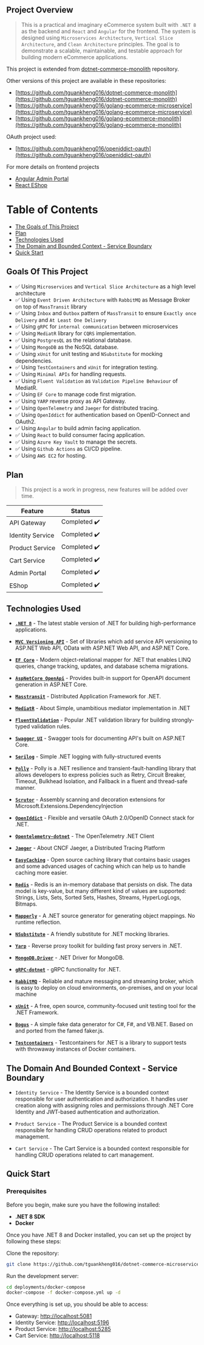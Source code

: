 ## Project Overview

> This is a practical and imaginary eCommerce system built with `.NET 8` as the backend and `React` and `Angular` for the frontend. The system is designed using `Microservices Architecture`, `Vertical Slice Architecture`, and `Clean Architecture` principles. The goal is to demonstrate a scalable, maintainable, and testable approach for building modern eCommerce applications.

This project is extended from [dotnet-commerce-monolith](https://github.com/tguankheng016/dotnet-commerce-monolith) repository.

Other versions of this project are available in these repositories:

- [https://github.com/tguankheng016/dotnet-commerce-monolith](https://github.com/tguankheng016/dotnet-commerce-monolith)
- [https://github.com/tguankheng016/golang-ecommerce-microservice](https://github.com/tguankheng016/golang-ecommerce-microservice)
- [https://github.com/tguankheng016/golang-ecommerce-monolith](https://github.com/tguankheng016/golang-ecommerce-monolith)

OAuth project used:

- [https://github.com/tguankheng016/openiddict-oauth](https://github.com/tguankheng016/openiddict-oauth)

For more details on frontend projects

- [Angular Admin Portal](https://github.com/tguankheng016/dotnet-commerce-microservice/blob/main/apps/angular/README.md)
- [React EShop](https://github.com/tguankheng016/dotnet-commerce-microservice/blob/main/apps/react/README.md)

# Table of Contents

- [The Goals of This Project](#the-goals-of-this-project)
- [Plan](#plan)
- [Technologies Used](#technologies-used)
- [The Domain and Bounded Context - Service Boundary](#the-domain-and-bounded-context---service-boundary)
- [Quick Start](#quick-start)

## Goals Of This Project

- ✅ Using `Microservices` and `Vertical Slice Architecture` as a high level architecture
- ✅ Using `Event Driven Architecture` with `RabbitMQ` as Message Broker on top of `MassTransit` library
- ✅ Using `Inbox` and `Outbox` pattern of `MassTransit` to ensure `Exactly once Delivery` and `At Least One Delivery`
- ✅ Using `gRPC` for `internal communication` between microservices
- ✅ Using `MediatR` library for `CQRS` implementation.
- ✅ Using `PostgresQL` as the relational database.
- ✅ Using `MongoDB` as the NoSQL database.
- ✅ Using `xUnit` for unit testing and `NSubstitute` for mocking dependencies.
- ✅ Using `TestContainers` and `xUnit` for integration testing.
- ✅ Using `Minimal APIs` for handling requests.
- ✅ Using `Fluent Validation` as `Validation Pipeline Behaviour` of MediatR.
- ✅ Using `EF Core` to manage code first migration.
- ✅ Using `YARP` reverse proxy as API Gateway.
- ✅ Using `OpenTelemetry` and `Jaeger` for distributed tracing.
- ✅ Using `OpenIddict` for authentication based on OpenID-Connect and OAuth2.
- ✅ Using `Angular` to build admin facing application.
- ✅ Using `React` to build consumer facing application.
- ✅ Using `Azure Key Vault` to manage the secrets.
- ✅ Using `Github Actions` as CI/CD pipeline.
- ✅ Using `AWS EC2` for hosting.

## Plan

> This project is a work in progress, new features will be added over time.

| Feature          | Status       |
| ---------------- | ------------ |
| API Gateway      | Completed ✔️ |
| Identity Service | Completed ✔️ |
| Product Service  | Completed ✔️ |
| Cart Service     | Completed ✔️ |
| Admin Portal     | Completed ✔️ |
| EShop            | Completed ✔️ |

## Technologies Used

- **[`.NET 8`](https://github.com/dotnet/aspnetcore)** - The latest stable version of .NET for building high-performance applications.

- **[`MVC Versioning API`](https://github.com/microsoft/aspnet-api-versioning)** - Set of libraries which add service API versioning to ASP.NET Web API, OData with ASP.NET Web API, and ASP.NET Core.

- **[`EF Core`](https://github.com/dotnet/efcore)** - Modern object-relational mapper for .NET that enables LINQ queries, change tracking, updates, and database schema migrations.

- **[`AspNetCore OpenApi`](https://learn.microsoft.com/en-us/aspnet/core/fundamentals/openapi/aspnetcore-openapi?view=aspnetcore-9.0&tabs=visual-studio#configure-openapi-document-generation)** - Provides built-in support for OpenAPI document generation in ASP.NET Core.

- **[`Masstransit`](https://github.com/MassTransit/MassTransit)** - Distributed Application Framework for .NET.

- **[`MediatR`](https://github.com/jbogard/MediatR)** - About
  Simple, unambitious mediator implementation in .NET

- **[`FluentValidation`](https://github.com/FluentValidation/FluentValidation)** - Popular .NET validation library for building strongly-typed validation rules.

- **[`Swagger UI`](https://github.com/domaindrivendev/Swashbuckle.AspNetCore)** - Swagger tools for documenting API's built on ASP.NET Core.

- **[`Serilog`](https://github.com/serilog/serilog)** - Simple .NET logging with fully-structured events

- **[`Polly`](https://github.com/App-vNext/Polly)** - Polly is a .NET resilience and transient-fault-handling library that allows developers to express policies such as Retry, Circuit Breaker, Timeout, Bulkhead Isolation, and Fallback in a fluent and thread-safe manner.

- **[`Scrutor`](https://github.com/khellang/Scrutor)** - Assembly scanning and decoration extensions for Microsoft.Extensions.DependencyInjection

- **[`OpenIddict`](https://github.com/openiddict/openiddict-core)** - Flexible and versatile OAuth 2.0/OpenID Connect stack for .NET.

- **[`Opentelemetry-dotnet`](https://github.com/open-telemetry/opentelemetry-dotnet)** - The OpenTelemetry .NET Client

- **[`Jaeger`](https://github.com/jaegertracing/jaeger)** - About
  CNCF Jaeger, a Distributed Tracing Platform

- **[`EasyCaching`](https://github.com/dotnetcore/EasyCaching)** - Open source caching library that contains basic usages and some advanced usages of caching which can help us to handle caching more easier.

- **[`Redis`](https://github.com/redis/redis)** - Redis is an in-memory database that persists on disk. The data model is key-value, but many different kind of values are supported: Strings, Lists, Sets, Sorted Sets, Hashes, Streams, HyperLogLogs, Bitmaps.

- **[`Mapperly`](https://github.com/riok/mapperly)** - A .NET source generator for generating object mappings. No runtime reflection.

- **[`NSubstitute`](https://github.com/nsubstitute/NSubstitute)** - A friendly substitute for .NET mocking libraries.

- **[`Yarp`](https://github.com/microsoft/reverse-proxy)** - Reverse proxy toolkit for building fast proxy servers in .NET.

- **[`MongoDB.Driver`](https://github.com/mongodb/mongo-csharp-driver)** - .NET Driver for MongoDB.

- **[`gRPC-dotnet`](https://github.com/grpc/grpc-dotnet)** - gRPC functionality for .NET.

- **[`RabbitMQ`](https://github.com/rabbitmq)** - Reliable and mature messaging and streaming broker, which is easy to deploy on cloud environments, on-premises, and on your local machine

- **[`xUnit`](https://github.com/xunit/xunit)** - A free, open source, community-focused unit testing tool for the .NET Framework.

- **[`Bogus`](https://github.com/bchavez/Bogus)** - A simple fake data generator for C#, F#, and VB.NET. Based on and ported from the famed faker.js.

- **[`Testcontainers`](https://github.com/testcontainers/testcontainers-dotnet)** - Testcontainers for .NET is a library to support tests with throwaway instances of Docker containers.

## The Domain And Bounded Context - Service Boundary

- `Identity Service` - The Identity Service is a bounded context responsible for user authentication and authorization. It handles user creation along with assigning roles and permissions through .NET Core Identity and JWT-based authentication and authorization.

- `Product Service` - The Product Service is a bounded context responsible for handling CRUD operations related to product management.

- `Cart Service` - The Cart Service is a bounded context responsible for handling CRUD operations related to cart management.

## Quick Start

### Prerequisites

Before you begin, make sure you have the following installed:

- **.NET 8 SDK**
- **Docker**

Once you have .NET 8 and Docker installed, you can set up the project by following these steps:

Clone the repository:

```bash
git clone https://github.com/tguankheng016/dotnet-commerce-microservice.git
```

Run the development server:

```bash
cd deployments/docker-compose
docker-compose -f docker-compose.yml up -d
```

Once everything is set up, you should be able to access:

- Gateway: [http://localhost:5081](http://localhost:5081)
- Identity Service: [http://localhost:5196](http://localhost:5196)
- Product Service: [http://localhost:5285](http://localhost:5285)
- Cart Service: [http://localhost:5118](http://localhost:5118)
